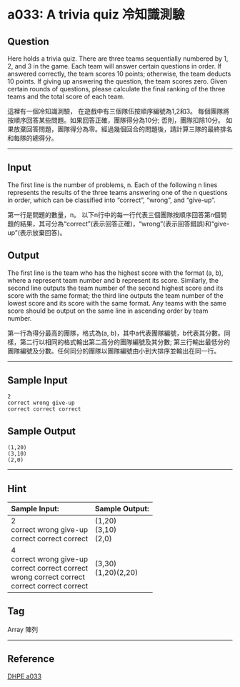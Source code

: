 # a033: A trivia quiz 冷知識測驗

## Question
Here holds a trivia quiz. There are three teams sequentially numbered by 1, 2, and 3 in the game. Each team will answer certain questions in order. If answered correctly, the team scores 10 points; otherwise, the team deducts 10 points. If giving up answering the question, the team scores zero. Given certain rounds of questions, please calculate the final ranking of the three teams and the total score of each team.

這裡有一個冷知識測驗， 在遊戲中有三個隊伍按順序編號為1,2和3。 每個團隊將按順序回答某些問題。如果回答正確，團隊得分為10分; 否則，團隊扣除10分。 如果放棄回答問題，團隊得分為零。經過幾個回合的問題後，請計算三隊的最終排名和每隊的總得分。

---

## Input
The first line is the number of problems, n. Each of the following n lines represents the results of the three teams answering one of the n questions in order, which can be classified into “correct”, “wrong”, and “give-up”.

第一行是問題的數量，n。 以下n行中的每一行代表三個團隊按順序回答第n個問題的結果，其可分為“correct”(表示回答正確)，“wrong”(表示回答錯誤)和“give-up”(表示放棄回答)。

## Output
The first line is the team who has the highest score with the format (a, b), where a represent team number and b represent its score. Similarly, the second line outputs the team number of the second highest score and its score with the same format; the third line outputs the team number of the lowest score and its score with the same format. Any teams with the same score should be output on the same line in ascending order by team number.

第一行為得分最高的團隊，格式為(a, b)，其中a代表團隊編號，b代表其分數。同樣，第二行以相同的格式輸出第二高分的團隊編號及其分數; 第三行輸出最低分的團隊編號及分數。任何同分的團隊以團隊編號由小到大排序並輸出在同一行。

---

## Sample Input
```
2 
correct wrong give-up 
correct correct correct
```

## Sample Output
```
(1,20)
(3,10) 
(2,0)
```

---

## Hint
| Sample Input: | Sample Output: |
| :------------ | :------------- |
| 2 <br> correct wrong give-up <br> correct correct correct | (1,20) <br> (3,10) <br> (2,0) |
| 4 <br> correct wrong give-up <br> correct correct correct <br> wrong correct correct <br> correct correct correct | (3,30) <br> (1,20)(2,20) |

## Tag
Array 陣列

---
## Reference
[DHPE a033](http://134.208.12.72/ShowProblem?problemid=a033)